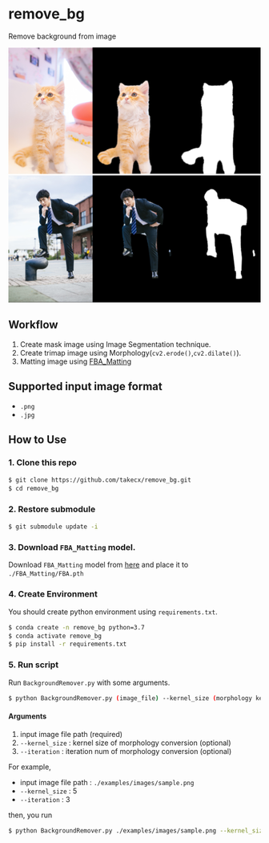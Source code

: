 # remove_bg
Remove background from image

![nekochan](./images/sample_nekochan.png)
![man](./images/sample_man.jpg)

## Workflow

1. Create mask image using Image Segmentation technique.
2. Create trimap image using Morphology(`cv2.erode()`,`cv2.dilate()`).
3. Matting image using [FBA_Matting](https://github.com/MarcoForte/FBA_Matting)

## Supported input image format

- `.png`
- `.jpg`

## How to Use

### 1. Clone this repo

```bash
$ git clone https://github.com/takecx/remove_bg.git
$ cd remove_bg
```

### 2. Restore submodule

```bash
$ git submodule update -i
```

### 3. Download `FBA_Matting` model.

Download `FBA_Matting` model from [here](https://drive.google.com/uc?id=1T_oiKDE_biWf2kqexMEN7ObWqtXAzbB1) and place it to `./FBA_Matting/FBA.pth`

### 4. Create Environment

You should create python environment using `requirements.txt`.

```bash
$ conda create -n remove_bg python=3.7
$ conda activate remove_bg
$ pip install -r requirements.txt
```

### 5. Run script

Run `BackgroundRemover.py` with some arguments.

```bash
$ python BackgroundRemover.py (image_file) --kernel_size (morphology kernel size) --iteration (morphology iteration num)
```

#### Arguments

1. input image file path (required)
2. `--kernel_size` : kernel size of morphology conversion (optional)
3. `--iteration` : iteration num of morphology conversion (optional)

For example, 

- input image file path : `./examples/images/sample.png`
- `--kernel_size` : 5
- `--iteration` : 3

then, you run 

```bash
$ python BackgroundRemover.py ./examples/images/sample.png --kernel_size 5 --iteration 3
```
